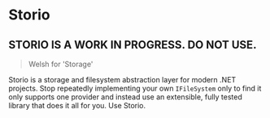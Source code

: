 # Storio

## STORIO IS A WORK IN PROGRESS. DO NOT USE.

> Welsh for 'Storage'

Storio is a storage and filesystem abstraction layer for modern .NET projects. Stop repeatedly implementing your own
`IFileSystem` only to find it only supports one provider and instead use an extensible, fully tested library that does
it all for you. Use Storio.

